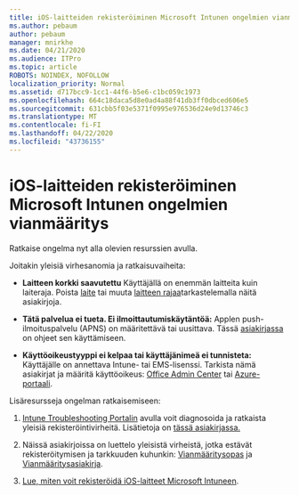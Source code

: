```yaml
---
title: iOS-laitteiden rekisteröiminen Microsoft Intunen ongelmien vianmääritys
ms.author: pebaum
author: pebaum
manager: mnirkhe
ms.date: 04/21/2020
ms.audience: ITPro
ms.topic: article
ROBOTS: NOINDEX, NOFOLLOW
localization_priority: Normal
ms.assetid: d717bcc9-1cc1-44f6-b5e6-c1bc059c1973
ms.openlocfilehash: 664c18daca5d8e0ad4a88f41db3ff0dbced606e5
ms.sourcegitcommit: 631cbb5f03e5371f0995e976536d24e9d13746c3
ms.translationtype: MT
ms.contentlocale: fi-FI
ms.lasthandoff: 04/22/2020
ms.locfileid: "43736155"
---
```

# <a name="troubleshoot-issues-with-enrolling-ios-devices-in-microsoft-intune"></a>iOS-laitteiden rekisteröiminen Microsoft Intunen ongelmien vianmääritys

Ratkaise ongelma nyt alla olevien resurssien avulla. 
  
Joitakin yleisiä virhesanomia ja ratkaisuvaiheita:
  
- **Laitteen korkki saavutettu** Käyttäjällä on enemmän laitteita kuin laiteraja. Poista [laite](https://docs.microsoft.com/intune/devices-wipe) tai muuta [laitteen rajaa](https://docs.microsoft.com/intune/enrollment-restrictions-set#set-device-limit-restrictions)tarkastelemalla näitä asiakirjoja.
    
- **Tätä palvelua ei tueta. Ei ilmoittautumiskäytäntöä:** Applen push-ilmoituspalvelu (APNS) on määritettävä tai uusittava. Tässä [asiakirjassa](https://docs.microsoft.com/intune/apple-mdm-push-certificate-get) on ohjeet sen käyttämiseen. 
    
- **Käyttöoikeustyyppi ei kelpaa tai käyttäjänimeä ei tunnisteta:** Käyttäjälle on annettava Intune- tai EMS-lisenssi. Tarkista nämä asiakirjat ja määritä käyttöoikeus: [Office Admin Center](https://docs.microsoft.com/intune/licenses-assign) tai [Azure-portaali](https://docs.microsoft.com/azure/active-directory/license-users-groups).
    
Lisäresursseja ongelman ratkaisemiseen:
  
1. [Intune Troubleshooting Portalin](https://devicemanagement.microsoft.com/#blade/Microsoft_Intune_DeviceSettings/TroubleshootBlade) avulla voit diagnosoida ja ratkaista yleisiä rekisteröintivirheitä. Lisätietoja on [tässä asiakirjassa.](https://docs.microsoft.com/intune/help-desk-operators) 
    
2. Näissä asiakirjoissa on luettelo yleisistä virheistä, jotka estävät rekisteröitymisen ja tarkkuuden kuhunkin: [Vianmääritysopas](https://support.microsoft.com/help/4039809/troubleshooting-ios-device-enrollment-in-intune) ja [Vianmääritysasiakirja](https://docs.microsoft.com/intune-classic/troubleshoot/troubleshoot-device-enrollment-in-intune).
    
3. [Lue, miten voit rekisteröidä iOS-laitteet Microsoft Intuneen](https://docs.microsoft.com/intune/ios-enroll).
    

